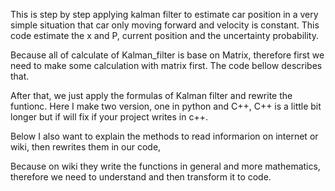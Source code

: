 
This is step by step applying kalman filter to estimate car position in a very simple situation that car only moving forward and velocity is constant. This code estimate the x and P, current position and the uncertainty probability. 

Because all of calculate of Kalman_filter is base on Matrix, therefore first we need to make some calculation with matrix first. The code bellow describes that.

After that, we just apply the formulas of Kalman filter and rewrite the funtionc. Here I make two version, one in python and C++, C++ is a little bit longer but if will fix if your project writes in c++. 

Below I also want to explain the methods to read informarion on internet or wiki, then rewrites them in our code, 

Because on wiki they write the functions in general and more mathematics, therefore we need to understand and then transform it to code.


 
